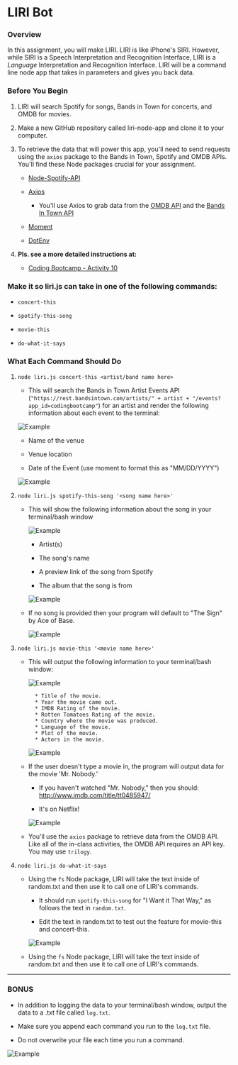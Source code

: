 # LIRI Bot

### Overview

In this assignment, you will make LIRI. LIRI is like iPhone's SIRI. However, while SIRI is a Speech Interpretation and Recognition Interface, LIRI is a _Language_ Interpretation and Recognition Interface. LIRI will be a command line node app that takes in parameters and gives you back data.

### Before You Begin

1. LIRI will search Spotify for songs, Bands in Town for concerts, and OMDB for movies.

2. Make a new GitHub repository called liri-node-app and clone it to your computer.

3. To retrieve the data that will power this app, you'll need to send requests using the `axios` package to the Bands in Town, Spotify and OMDB APIs. You'll find these Node packages crucial for your assignment.

   * [Node-Spotify-API](https://www.npmjs.com/package/node-spotify-api)

   * [Axios](https://www.npmjs.com/package/axios)

     * You'll use Axios to grab data from the [OMDB API](http://www.omdbapi.com) and the [Bands In Town API](http://www.artists.bandsintown.com/bandsintown-api)

   * [Moment](https://www.npmjs.com/package/moment)

   * [DotEnv](https://www.npmjs.com/package/dotenv)
   

4. **Pls. see a more detailed instructions at:**
   * [Coding Bootcamp - Activity 10](https://github.com/coding-boot-camp/HARCAM201902FSF5/blob/master/activities/10-nodejs/02-Homework/Instructions/homework_instructions.md)


### Make it so liri.js can take in one of the following commands:

   * `concert-this`

   * `spotify-this-song`

   * `movie-this`

   * `do-what-it-says`

### What Each Command Should Do

1. `node liri.js concert-this <artist/band name here>`

   * This will search the Bands in Town Artist Events API (`"https://rest.bandsintown.com/artists/" + artist + "/events?app_id=codingbootcamp"`) for an artist and render the following information about each event to the terminal:

    ![Example](/images/concert-func.png)

     * Name of the venue

     * Venue location

     * Date of the Event (use moment to format this as "MM/DD/YYYY")
    
     
     ![Example](/images/concert-output.png)
     
     

2. `node liri.js spotify-this-song '<song name here>'`

   * This will show the following information about the song in your terminal/bash window
    
     ![Example](/images/spotify-a.png)

     * Artist(s)

     * The song's name

     * A preview link of the song from Spotify

     * The album that the song is from

   
     ![Example](/images/spotify-b.png)

   * If no song is provided then your program will default to "The Sign" by Ace of Base.
     
     ![Example](/images/spotify-c.png)


3. `node liri.js movie-this '<movie name here>'`

   * This will output the following information to your terminal/bash window:
   
      ![Example](/images/movie-a.png)

     ```
       * Title of the movie.
       * Year the movie came out.
       * IMDB Rating of the movie.
       * Rotten Tomatoes Rating of the movie.
       * Country where the movie was produced.
       * Language of the movie.
       * Plot of the movie.
       * Actors in the movie.
     ```

       
       ![Example](/images/movie-b.png)


   * If the user doesn't type a movie in, the program will output data for the movie 'Mr. Nobody.'

     * If you haven't watched "Mr. Nobody," then you should: <http://www.imdb.com/title/tt0485947/>

     * It's on Netflix!
     
     ![Example](/images/nobody.png)
     

   * You'll use the `axios` package to retrieve data from the OMDB API. Like all of the in-class activities, the OMDB API requires an API key. You may use `trilogy`.

4. `node liri.js do-what-it-says`

   * Using the `fs` Node package, LIRI will take the text inside of random.txt and then use it to call one of LIRI's commands.

     * It should run `spotify-this-song` for "I Want it That Way," as follows the text in `random.txt`.

     * Edit the text in random.txt to test out the feature for movie-this and concert-this.

     ![Example](/images/dowhat.png)

   * Using the `fs` Node package, LIRI will take the text inside of random.txt and then use it to call one of LIRI's commands.
   
---

 ### BONUS

* In addition to logging the data to your terminal/bash window, output the data to a .txt file called `log.txt`.

* Make sure you append each command you run to the `log.txt` file. 

* Do not overwrite your file each time you run a command.

![Example](/images/log.png)
